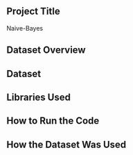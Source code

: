 ## Project Title
Naive-Bayes 
## Dataset Overview

## Dataset

## Libraries Used

## How to Run the Code

## How the Dataset Was Used
